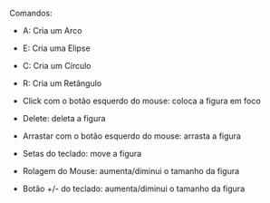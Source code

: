 Comandos:

- A: Cria um Arco
- E: Cria uma Elipse
- C: Cria um Círculo
- R: Cria um Retângulo

- Click com o botão esquerdo do mouse: coloca a figura em foco
- Delete: deleta a figura
- Arrastar com o botão esquerdo do mouse: arrasta a figura
- Setas do teclado: move a figura
- Rolagem do Mouse: aumenta/diminui o tamanho da figura
- Botão +/- do teclado: aumenta/diminui o tamanho da figura
